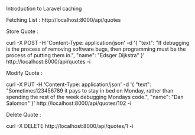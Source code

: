 Introduction to Laravel caching

Fetching List :  http://localhost:8000/api/quotes

Store Quote : 

curl -X POST -H 'Content-Type: application/json' -d '{
  "text": "If debugging is the process of removing software bugs, then programming must be the process of putting them in.",
  "name": "Edsger Dijkstra"
}' http://localhost:8000/api/quotes -i

Modify Quote :

curl -X PUT -H 'Content-Type: application/json' -d '{
  "text": "Sometimes123456789 it pays to stay in bed on Monday, rather than spending the rest of the week debugging Mondays code.",
  "name": "Dan Salomon"
}' http://localhost:8000/api/quotes/102 -i

Delete Quote :

curl -X DELETE http://localhost:8000/api/quotes/1 -i